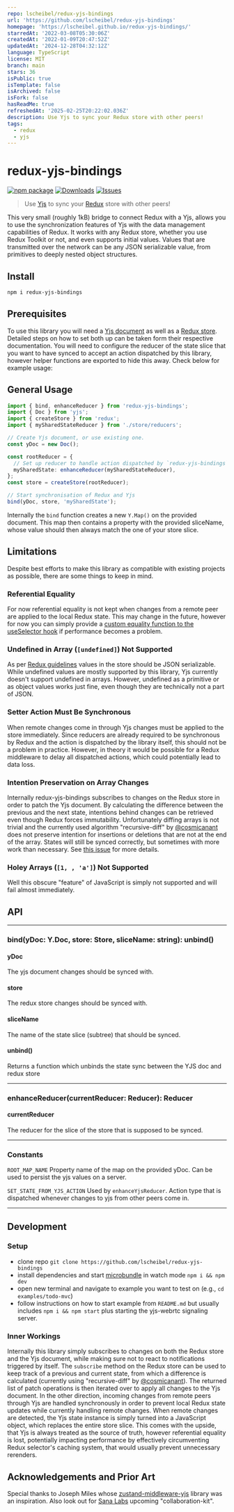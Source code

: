 ```yaml
---
repo: lscheibel/redux-yjs-bindings
url: 'https://github.com/lscheibel/redux-yjs-bindings'
homepage: 'https://lscheibel.github.io/redux-yjs-bindings/'
starredAt: '2022-03-08T05:30:06Z'
createdAt: '2022-01-09T20:47:52Z'
updatedAt: '2024-12-28T04:32:12Z'
language: TypeScript
license: MIT
branch: main
stars: 36
isPublic: true
isTemplate: false
isArchived: false
isFork: false
hasReadMe: true
refreshedAt: '2025-02-25T20:22:02.036Z'
description: Use Yjs to sync your Redux store with other peers!
tags:
  - redux
  - yjs
---
```


# redux-yjs-bindings

[![npm package][npm-img]][npm-url]
[![Downloads][downloads-img]][downloads-url]
[![Issues][issues-img]][issues-url]

> Use [Yjs](https://yjs.dev/) to sync your [Redux](https://redux.js.org/) store with other peers!

This very small (roughly 1kB) bridge to connect Redux with a Yjs,
allows you to use the synchronization features of Yjs with the data management capabilities of Redux.
It works with any Redux store, whether you use Redux Toolkit or not, and even supports initial values.
Values that are transmitted over the network can be any JSON serializable value, from primitives to deeply nested object structures.

## Install

```bash
npm i redux-yjs-bindings
```

## Prerequisites

To use this library you will need a [Yjs document](https://docs.yjs.dev) as well as a [Redux store](https://redux.js.org/introduction/getting-started).
Detailed steps on how to set both up can be taken form their respective documentation.
You will need to configure the reducer of the state slice that you want to have synced to accept an action dispatched by this library,
however helper functions are exported to hide this away. Check below for example usage:

## General Usage

```ts
import { bind, enhanceReducer } from 'redux-yjs-bindings';
import { Doc } from 'yjs';
import { createStore } from 'redux';
import { mySharedStateReducer } from './store/reducers';

// Create Yjs document, or use existing one.
const yDoc = new Doc();

const rootReducer = {
  // Set up reducer to handle action dispatched by `redux-yjs-bindings` when remote changes come in.
  mySharedState: enhanceReducer(mySharedStateReducer),
};
const store = createStore(rootReducer);

// Start synchronisation of Redux and Yjs
bind(yDoc, store, 'mySharedState');
```

Internally the `bind` function creates a new `Y.Map()` on the provided document.
This map then contains a property with the provided sliceName, whose value should then always match the one of your store slice.

## Limitations

Despite best efforts to make this library as compatible with existing projects as possible, there are some things to keep in mind.

### Referential Equality

For now referential equality is not kept when changes from a remote peer are applied to the local Redux state.
This may change in the future, however for now you can simply provide a [custom equality function to the useSelector hook](https://react-redux.js.org/api/hooks#equality-comparisons-and-updates)
if performance becomes a problem.

### Undefined in Array (`[undefined]`) Not Supported

As per [Redux guidelines](https://redux.js.org/style-guide/style-guide#do-not-put-non-serializable-values-in-state-or-actions)
values in the store should be JSON serializable. While undefined values are mostly supported by this library,
Yjs currently doesn't support undefined in arrays. However, undefined as a primitive or as object values works
just fine, even though they are technically not a part of JSON.

### Setter Action Must Be Synchronous

When remote changes come in through Yjs changes must be applied to the store immediately.
Since reducers are already required to be synchronous by Redux and the action is dispatched by the library itself,
this should not be a problem in practice. However, in theory it would be possible for a Redux middleware to delay all
dispatched actions, which could potentially lead to data loss.

### Intention Preservation on Array Changes

Internally redux-yjs-bindings subscribes to changes on the Redux store in order to patch the Yjs document.
By calculating the difference between the previous and the next state, intentions behind changes can be
retrieved even though Redux forces immutability. Unfortunately diffing arrays is not trivial and the currently used
algorithm "recursive-diff" by [@cosmicanant](https://github.com/cosmicanant) does not preserve intention for insertions
or deletions that are not at the end of the array. States will still be synced correctly,
but sometimes with more work than necessary.
See [this issue](https://github.com/lscheibel/redux-yjs-bindings/issues/3) for more details.

### Holey Arrays (`[1, , 'a']`) Not Supported

Well this obscure "feature" of JavaScript is simply not supported and will fail almost immediately.

## API

---

### bind(yDoc: Y.Doc, store: Store, sliceName: string): unbind()

#### yDoc

The yjs document changes should be synced with.

#### store

The redux store changes should be synced with.

#### sliceName

The name of the state slice (subtree) that should be synced.

#### unbind()

Returns a function which unbinds the state sync between the YJS doc and redux store

---

### enhanceReducer(currentReducer: Reducer): Reducer

#### currentReducer

The reducer for the slice of the store that is supposed to be synced.

---

### Constants

`ROOT_MAP_NAME` Property name of the map on the provided yDoc. Can be used to persist the yjs values on a server.

`SET_STATE_FROM_YJS_ACTION` Used by `enhanceYjsReducer`. Action type that is dispatched whenever changes to yjs from other peers come in.

---

## Development

### Setup

- clone repo `git clone https://github.com/lscheibel/redux-yjs-bindings`
- install dependencies and start [microbundle](https://github.com/developit/microbundle) in watch mode `npm i && npm dev`
- open new terminal and navigate to example you want to test on (e.g., `cd examples/todo-mvc`)
- follow instructions on how to start example from `README.md` but usually includes `npm i && npm start` plus starting the yjs-webrtc signaling server.

### Inner Workings

Internally this library simply subscribes to changes on both the Redux store and the Yjs document,
while making sure not to react to notifications triggered by itself. The `subscribe` method on the
Redux store can be used to keep track of a previous and current state, from which a difference is calculated
(currently using "recursive-diff" by [@cosmicanant](https://github.com/cosmicanant)).
The returned list of patch operations is then iterated over to apply all changes to the Yjs document.
In the other direction, incoming changes from remote peers through Yjs are handled synchronously in order
to prevent local Redux state updates while currently handling remote changes.
When remote changes are detected, the Yjs state instance is simply turned into a JavaScript object,
which replaces the entire store slice. This comes with the upside, that Yjs is always treated as the source of truth,
however referential equality is lost, potentially impacting performance by effectively circumventing
Redux selector's caching system, that would usually prevent unnecessary rerenders.

## Acknowledgements and Prior Art

Special thanks to Joseph Miles whose [zustand-middleware-yjs](https://github.com/joebobmiles/zustand-middleware-yjs) library was an inspiration.
Also look out for [Sana Labs](https://github.com/sanalabs) upcoming "collaboration-kit".

[downloads-img]: https://img.shields.io/npm/dt/redux-yjs-bindings
[downloads-url]: https://www.npmtrends.com/redux-yjs-bindings
[npm-img]: https://img.shields.io/npm/v/redux-yjs-bindings
[npm-url]: https://www.npmjs.com/package/redux-yjs-bindings
[issues-img]: https://img.shields.io/github/issues/lscheibel/redux-yjs-bindings
[issues-url]: https://github.com/lscheibel/redux-yjs-bindings/issues
